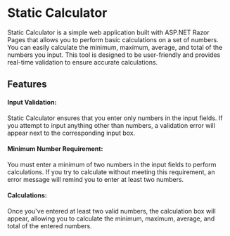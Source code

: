 <h1>Static Calculator</h1>

Static Calculator is a simple web application built with ASP.NET Razor Pages that allows you to perform basic calculations on a set of numbers.
You can easily calculate the minimum, maximum, average, and total of the numbers you input.
This tool is designed to be user-friendly and provides real-time validation to ensure accurate calculations.

<h2>Features</h2>

<h4>Input Validation:</h4> 
Static Calculator ensures that you enter only numbers in the input fields.
If you attempt to input anything other than numbers, a validation error will appear next to the corresponding input box.

<h4>Minimum Number Requirement:</h4> 
You must enter a minimum of two numbers in the input fields to perform calculations.
If you try to calculate without meeting this requirement, an error message will remind you to enter at least two numbers.

<h4>Calculations:</h4>  
Once you've entered at least two valid numbers, the calculation box will appear, allowing you to calculate the minimum, maximum, average, and total of the entered numbers.
